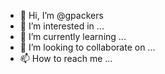 - 👋 Hi, I’m @gpackers
- 👀 I’m interested in ...
- 🌱 I’m currently learning ...
- 💞️ I’m looking to collaborate on ...
- 📫 How to reach me ...

<!---
gpackers/gpackers is a ✨ special ✨ repository because its `README.md` (this file) appears on your GitHub profile.
You can click the Preview link to take a look at your changes.
--->
